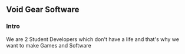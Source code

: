 ## Void Gear Software

### Intro
We are 2 Student Developers which don't have a life and that's why we want to make Games and Software
